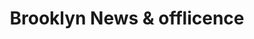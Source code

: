 ---
title: "Brooklyn News & offlicence"
url: /birmingham/brooklyn-news-und-offlicence/
shop: Zeitungen
---